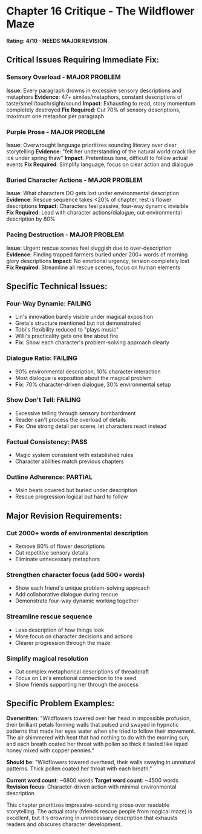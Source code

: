# Chapter 16 Critique - The Wildflower Maze

**Rating: 4/10 - NEEDS MAJOR REVISION**

## Critical Issues Requiring Immediate Fix:

### **Sensory Overload - MAJOR PROBLEM**
**Issue**: Every paragraph drowns in excessive sensory descriptions and metaphors
**Evidence**: 47+ similes/metaphors, constant descriptions of taste/smell/touch/sight/sound
**Impact**: Exhausting to read, story momentum completely destroyed
**Fix Required**: Cut 70% of sensory descriptions, maximum one metaphor per paragraph

### **Purple Prose - MAJOR PROBLEM** 
**Issue**: Overwrought language prioritizes sounding literary over clear storytelling
**Evidence**: "felt her understanding of the natural world crack like ice under spring thaw"
**Impact**: Pretentious tone, difficult to follow actual events
**Fix Required**: Simplify language, focus on clear action and dialogue

### **Buried Character Actions - MAJOR PROBLEM**
**Issue**: What characters DO gets lost under environmental description
**Evidence**: Rescue sequence takes <20% of chapter, rest is flower descriptions
**Impact**: Characters feel passive, four-way dynamic invisible
**Fix Required**: Lead with character actions/dialogue, cut environmental description by 80%

### **Pacing Destruction - MAJOR PROBLEM**
**Issue**: Urgent rescue scenes feel sluggish due to over-description
**Evidence**: Finding trapped farmers buried under 200+ words of morning glory descriptions
**Impact**: No emotional urgency, tension completely lost
**Fix Required**: Streamline all rescue scenes, focus on human elements

## Specific Technical Issues:

### **Four-Way Dynamic: FAILING**
- Lin's innovation barely visible under magical exposition
- Greta's structure mentioned but not demonstrated
- Tobi's flexibility reduced to "plays music"
- Willi's practicality gets one line about fire
- **Fix**: Show each character's problem-solving approach clearly

### **Dialogue Ratio: FAILING**
- 90% environmental description, 10% character interaction
- Most dialogue is exposition about the magical problem
- **Fix**: 70% character-driven dialogue, 30% environmental setup

### **Show Don't Tell: FAILING**
- Excessive telling through sensory bombardment
- Reader can't process the overload of details
- **Fix**: One strong detail per scene, let characters react instead

### **Factual Consistency: PASS**
- Magic system consistent with established rules
- Character abilities match previous chapters

### **Outline Adherence: PARTIAL**
- Main beats covered but buried under description
- Rescue progression logical but hard to follow

## Major Revision Requirements:

### **Cut 2000+ words of environmental description**
- Remove 80% of flower descriptions
- Cut repetitive sensory details
- Eliminate unnecessary metaphors

### **Strengthen character focus (add 500+ words)**
- Show each friend's unique problem-solving approach
- Add collaborative dialogue during rescue
- Demonstrate four-way dynamic working together

### **Streamline rescue sequence**
- Less description of how things look
- More focus on character decisions and actions
- Clearer progression through the maze

### **Simplify magical resolution**
- Cut complex metaphorical descriptions of threadcraft
- Focus on Lin's emotional connection to the seed
- Show friends supporting her through the process

## Specific Problem Examples:

**Overwritten**: "Wildflowers towered over her head in impossible profusion, their brilliant petals forming walls that pulsed and swayed in hypnotic patterns that made her eyes water when she tried to follow their movement. The air shimmered with heat that had nothing to do with the morning sun, and each breath coated her throat with pollen so thick it tasted like liquid honey mixed with copper pennies."

**Should be**: "Wildflowers towered overhead, their walls swaying in unnatural patterns. Thick pollen coated her throat with each breath."

**Current word count**: ~6800 words
**Target word count**: ~4500 words
**Revision focus**: Character-driven action with minimal environmental description

This chapter prioritizes impressive-sounding prose over readable storytelling. The actual story (friends rescue people from magical maze) is excellent, but it's drowning in unnecessary description that exhausts readers and obscures character development.
